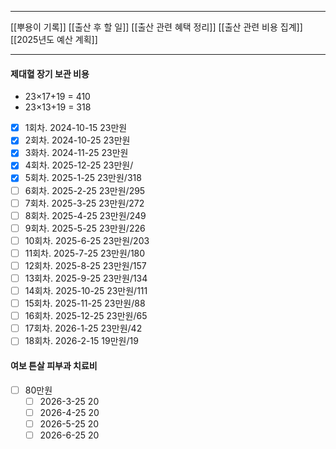 ***
[[뿌용이 기록]]
[[출산 후 할 일]]
[[출산 관련 혜택 정리]]
[[출산 관련 비용 집계]]
[[2025년도 예산 계획]]
***
####  제대혈 장기 보관 비용
- 23×17+19 = 410
- 23×13+19 = 318
- [x] 1회차. 2024-10-15 23만원
- [x] 2회차. 2024-10-25 23만원
- [x] 3화차. 2024-11-25 23만원
- [x] 4회차. 2025-12-25 23만원/
- [x] 5회차. 2025-1-25 23만원/318
- [ ] 6회차. 2025-2-25 23만원/295
- [ ] 7회차. 2025-3-25 23만원/272
- [ ] 8회차. 2025-4-25 23만원/249
- [ ] 9회차. 2025-5-25 23만원/226
- [ ] 10회차. 2025-6-25 23만원/203
- [ ] 11회차. 2025-7-25 23만원/180
- [ ] 12회차. 2025-8-25 23만원/157
- [ ] 13회차. 2025-9-25 23만원/134
- [ ] 14회차. 2025-10-25 23만원/111
- [ ] 15회차. 2025-11-25 23만원/88
- [ ] 16회차. 2025-12-25 23만원/65
- [ ] 17회차. 2026-1-25 23만원/42
- [ ] 18회차. 2026-2-15 19만원/19

#### 여보 튼살 피부과 치료비

- [ ] 80만원
	- [ ] 2026-3-25 20
	- [ ] 2026-4-25 20
	- [ ] 2026-5-25 20
	- [ ] 2026-6-25 20
